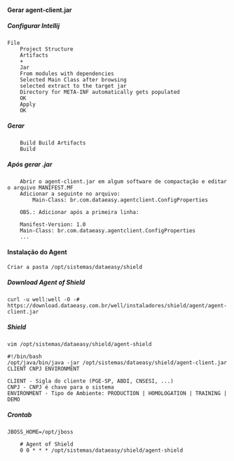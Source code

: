 #### Gerar agent-client.jar

##### Configurar Intellij

    File
        Project Structure
        Artifacts
        +
        Jar
        From modules with dependencies
        Selected Main Class after browsing
        selected extract to the target jar
        Directory for META-INF automatically gets populated
        OK
        Apply
        OK 
          
##### Gerar

        Build Build Artifacts
        Build

##### Após gerar .jar

        Abrir o agent-client.jar em algum software de compactação e editar o arquivo MANIFEST.MF
        Adicionar a seguinte no arquivo:
            Main-Class: br.com.dataeasy.agentclient.ConfigProperties

        OBS.: Adicionar após a primeira linha:

        Manifest-Version: 1.0
        Main-Class: br.com.dataeasy.agentclient.ConfigProperties
        ...

#### Instalação do Agent

    Criar a pasta /opt/sistemas/dataeasy/shield

##### Download Agent of Shield

	curl -u well:well -O -# https://download.dataeasy.com.br/well/instaladores/shield/agent/agent-client.jar

##### Shield

	vim /opt/sistemas/dataeasy/shield/agent-shield

	#!/bin/bash
	/opt/java/bin/java -jar /opt/sistemas/dataeasy/shield/agent-client.jar CLIENT CNPJ ENVIRONMENT
	
	CLIENT - Sigla do cliente (PGE-SP, ABDI, CNSESI, ...)
	CNPJ - CNPJ é chave para o sistema
	ENVIRONMENT - Tipo de Ambiente: PRODUCTION | HOMOLOGATION | TRAINING | DEMO

##### Crontab

	JBOSS_HOME=/opt/jboss
    
    	# Agent of Shield
    	0 0 * * * /opt/sistemas/dataeasy/shield/agent-shield
